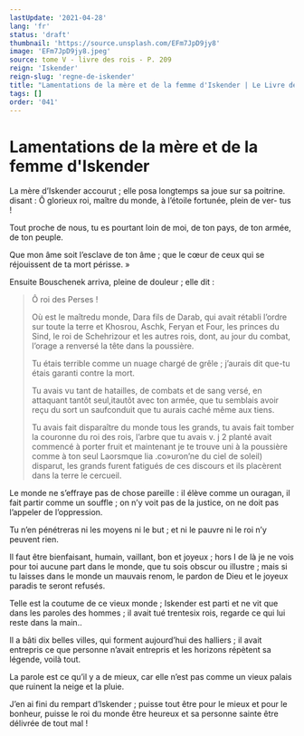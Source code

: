 ```yaml
---
lastUpdate: '2021-04-28'
lang: 'fr'
status: 'draft'
thumbnail: 'https://source.unsplash.com/EFm7JpD9jy8'
image: 'EFm7JpD9jy8.jpeg'
source: tome V - livre des rois - P. 209
reign: 'Iskender'
reign-slug: 'regne-de-iskender'
title: "Lamentations de la mère et de la femme d'Iskender | Le Livre des Rois | Shâhnâmeh"
tags: []
order: '041'
---
```


<!-- LTeX: language=fr -->

# Lamentations de la mère et de la femme d'Iskender

La mère d’Iskender accourut ; elle posa longtemps sa joue sur sa poitrine. disant : Ô glorieux roi, maître du monde, à l’étoile fortunée, plein de ver- tus !

Tout proche de nous, tu es pourtant loin de moi, de ton pays, de ton armée, de ton peuple.

Que mon âme soit l’esclave de ton âme ; que le cœur de ceux qui se réjouissent de ta mort périsse. »

Ensuite Bouschenek arriva, pleine de douleur ; elle dit :

> Ô roi des Perses !
>
> Où est le maîtredu monde, Dara fils de Darab, qui avait rétabli l’ordre sur toute la terre et Khosrou, Aschk, Feryan et Four, les princes du Sind, le roi de Schehrizour et les autres rois, dont, au jour du combat, l’orage a renversé la tête dans la poussière.
>
> Tu étais terrible comme un nuage chargé de grêle ; j’aurais dit que-tu étais garanti contre la mort.
>
> Tu avais vu tant de hatailles, de combats et de sang versé, en attaquant tantôt seul,itautôt avec ton armée, que tu semblais avoir reçu du sort un saufconduit que tu aurais caché même aux tiens.
>
> Tu avais fait disparaître du monde tous les grands, tu avais fait tomber la couronne du roi des rois, l’arbre que tu avais v. j 2
 planté avait commencé à porter fruit et maintenant je te trouve uni à la poussière comme à ton seul Laorsmque lia .co»uron’ne du ciel de soleil) disparut, les grands furent fatigués de ces discours et ils placèrent dans la terre le cercueil.

Le monde ne s’effraye pas de chose pareille : il élève comme un ouragan, il fait partir comme un souffle ; on n’y voit pas de la justice, on ne doit pas l’appeler de l’oppression.

Tu n’en pénétreras ni les moyens ni le but ; et ni le pauvre ni le roi n’y peuvent rien.

Il faut être bienfaisant, humain, vaillant, bon et joyeux ; hors I de là je ne vois pour toi aucune part dans le monde, que tu sois obscur ou illustre ; mais si tu laisses dans le monde un mauvais renom, le pardon de Dieu et le joyeux paradis te seront refusés.

Telle est la coutume de ce vieux monde ; Iskender est parti et ne vit que dans les paroles des hommes ; il avait tué trentesix rois, regarde ce qui lui reste dans la main..

Il a bâti dix belles villes, qui forment aujourd’hui des halliers ; il avait entrepris ce que personne n’avait entrepris et les horizons répètent sa légende, voilà tout.

La parole est ce qu’il y a de mieux, car elle n’est pas comme un vieux palais que ruinent la neige et la pluie.

J’en ai fini du rempart d’lskender ; puisse tout être pour le mieux et pour le bonheur, puisse le roi du monde être heureux et sa personne sainte être délivrée de tout mal !
